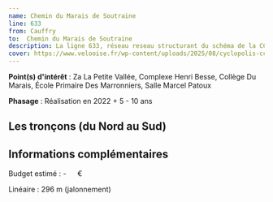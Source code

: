 ```yaml
---
name: Chemin du Marais de Soutraine
line: 633
from: Cauffry
to:  Chemin du Marais de Soutraine 
description: La ligne 633, réseau reseau structurant du schéma de la CCLVD (tronçon 33) concerne Cauffry - Chemin du Marais de Soutraine
cover: https://www.velooise.fr/wp-content/uploads/2025/08/cyclopolis-cclvd-33.jpg
---
```


**Point(s) d'intérêt** : Za La Petite Vallée, Complexe Henri Besse, Collège Du Marais, École Primaire Des Marronniers, Salle Marcel Patoux

**Phasage** : Réalisation en 2022 + 5 - 10 ans

## Les tronçons (du Nord au Sud)

## Informations complémentaires

Budget estimé :  -   € 

Linéaire : 296 m (jalonnement)

